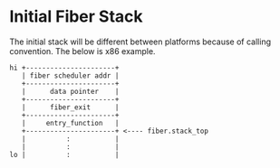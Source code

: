 # Initial Fiber Stack

The initial stack will be different between platforms because of calling convention. The below is x86 example.
```
hi +----------------------+
   | fiber scheduler addr |
   +----------------------+
   |      data pointer    |
   +----------------------+
   |      fiber_exit      |
   +----------------------+
   |     entry_function   |
   +----------------------+ <---- fiber.stack_top
   |          :           |
   |          :           |
lo |          :           |
```
